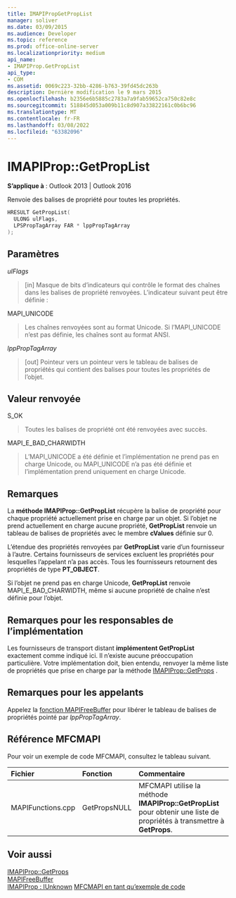 ```yaml
---
title: IMAPIPropGetPropList
manager: soliver
ms.date: 03/09/2015
ms.audience: Developer
ms.topic: reference
ms.prod: office-online-server
ms.localizationpriority: medium
api_name:
- IMAPIProp.GetPropList
api_type:
- COM
ms.assetid: 0069c223-32bb-4286-b763-39fd45dc263b
description: Dernière modification le 9 mars 2015
ms.openlocfilehash: b2356e6b5885c2783a7a9fab59652ca750c82e8c
ms.sourcegitcommit: 518845d053a009b11c8d907a33822161c0b6bc96
ms.translationtype: MT
ms.contentlocale: fr-FR
ms.lasthandoff: 03/08/2022
ms.locfileid: "63382096"
---
```

# <a name="imapipropgetproplist"></a>IMAPIProp::GetPropList

**S’applique à** : Outlook 2013 | Outlook 2016
  
Renvoie des balises de propriété pour toutes les propriétés.
  
```cpp
HRESULT GetPropList(
  ULONG ulFlags,
  LPSPropTagArray FAR * lppPropTagArray
);
```

## <a name="parameters"></a>Paramètres

 _ulFlags_
  
> [in] Masque de bits d’indicateurs qui contrôle le format des chaînes dans les balises de propriété renvoyées. L’indicateur suivant peut être définie :

MAPI_UNICODE
  
> Les chaînes renvoyées sont au format Unicode. Si l’MAPI_UNICODE n’est pas définie, les chaînes sont au format ANSI.

 _lppPropTagArray_
  
> [out] Pointeur vers un pointeur vers le tableau de balises de propriétés qui contient des balises pour toutes les propriétés de l’objet.

## <a name="return-value"></a>Valeur renvoyée

S_OK
  
> Toutes les balises de propriété ont été renvoyées avec succès.

MAPI_E_BAD_CHARWIDTH
  
> L’MAPI_UNICODE a été définie et l’implémentation ne prend pas en charge Unicode, ou MAPI_UNICODE n’a pas été définie et l’implémentation prend uniquement en charge Unicode.

## <a name="remarks"></a>Remarques

La **méthode IMAPIProp::GetPropList** récupère la balise de propriété pour chaque propriété actuellement prise en charge par un objet. Si l’objet ne prend actuellement en charge aucune propriété, **GetPropList** renvoie un tableau de balises de propriétés avec le membre **cValues** définie sur 0.
  
L’étendue des propriétés renvoyées par **GetPropList** varie d’un fournisseur à l’autre. Certains fournisseurs de services excluent les propriétés pour lesquelles l’appelant n’a pas accès. Tous les fournisseurs retournent des propriétés de type **PT_OBJECT**.
  
Si l’objet ne prend pas en charge Unicode, **GetPropList** renvoie MAPI_E_BAD_CHARWIDTH, même si aucune propriété de chaîne n’est définie pour l’objet.
  
## <a name="notes-to-implementers"></a>Remarques pour les responsables de l’implémentation

Les fournisseurs de transport distant **implémentent GetPropList** exactement comme indiqué ici. Il n’existe aucune préoccupation particulière. Votre implémentation doit, bien entendu, renvoyer la même liste de propriétés que prise en charge par la méthode [IMAPIProp::GetProps](imapiprop-getprops.md) .
  
## <a name="notes-to-callers"></a>Remarques pour les appelants

Appelez la [fonction MAPIFreeBuffer](mapifreebuffer.md) pour libérer le tableau de balises de propriétés pointé par _lppPropTagArray_.
  
## <a name="mfcmapi-reference"></a>Référence MFCMAPI

Pour voir un exemple de code MFCMAPI, consultez le tableau suivant.
  
|**Fichier**|**Fonction**|**Commentaire**|
|:-----|:-----|:-----|
|MAPIFunctions.cpp  <br/> |GetPropsNULL  <br/> |MFCMAPI utilise la méthode **IMAPIProp::GetPropList** pour obtenir une liste de propriétés à transmettre à **GetProps**. |

## <a name="see-also"></a>Voir aussi

[IMAPIProp::GetProps](imapiprop-getprops.md)  
[MAPIFreeBuffer](mapifreebuffer.md)  
[IMAPIProp : IUnknown](imapipropiunknown.md)
 [MFCMAPI en tant qu’exemple de code](mfcmapi-as-a-code-sample.md)
